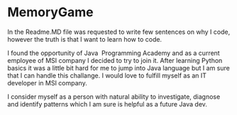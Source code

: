 # MemoryGame
In the Readme.MD file was requested to write few sentences on why I code, however the truth is that I want to learn how to code. 

I found the opportunity of Java  Programming Academy and as a current employee of MSI company I decided to try to join it. After learning Python basics it was a little bit hard for me to jump into Java language but I am sure that I can handle this challange. I would love to fulfill myself as an IT developer in MSI company. 

I consider myself as a person with natural ability to investigate, diagnose and identify patterns which I am sure is helpful as a future Java dev.
